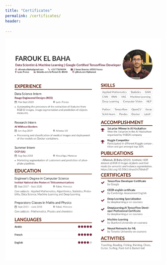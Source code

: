 ```yaml
---
title: "Certificates"
permalink: /certificates/
header:
  
---
```


<a href="/pdfs/farouk_CV.pdf" class="image fit"><img src="/images/farouk_CV_jpd.jpg" alt=""></a>
